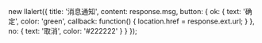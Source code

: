 

new llalert({
	title: '消息通知',
	content: response.msg,
	button: {
		ok: {
			text: '确定',
			color: 'green',
			callback: function() {
				location.href = response.ext.url;
			}
		},
		no: {
			text: '取消',
			color: '#222222'
		}
	}
});
